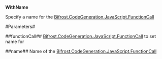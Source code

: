 **WithName**

Specify a name for the [Bifrost.CodeGeneration.JavaScript.FunctionCall](Bifrost.CodeGeneration.JavaScript.FunctionCall)

#Parameters#


##functionCall##
[Bifrost.CodeGeneration.JavaScript.FunctionCall](Bifrost.CodeGeneration.JavaScript.FunctionCall) to set name for

##name##
Name of the [Bifrost.CodeGeneration.JavaScript.FunctionCall](Bifrost.CodeGeneration.JavaScript.FunctionCall)
